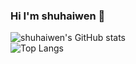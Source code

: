 ### Hi I'm shuhaiwen 👋
![shuhaiwen's GitHub stats](https://github-readme-stats.vercel.app/api?username=shuhaiwen&show_icons=true&theme=radical&bg_color=45,fbc2eb,a6c1ee)
</br>
![Top Langs](https://github-readme-stats.vercel.app/api/top-langs/?username=shuhaiwen&layout=compact&bg_color=45,fbc2eb,a6c1ee)
<!--
**shuhaiwen/shuhaiwen** is a ✨ _special_ ✨ repository because its `README.md` (this file) appears on your GitHub profile.

Here are some ideas to get you started:

- 🔭 I’m currently working on ...
- 🌱 I’m currently learning ...
- 👯 I’m looking to collaborate on ...
- 🤔 I’m looking for help with ...
- 💬 Ask me about ...
- 📫 How to reach me: ...
- 😄 Pronouns: ...
- ⚡ Fun fact: ...
-->
